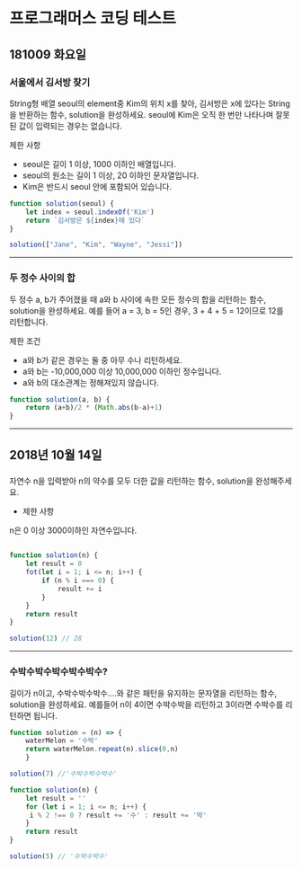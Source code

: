# 프로그래머스 코딩 테스트

## 181009 화요일

### 서울에서 김서방 찾기

String형 배열 seoul의 element중 Kim의 위치 x를 찾아, 김서방은 x에 있다는 String을 반환하는 함수, solution을 완성하세요. seoul에 Kim은 오직 한 번만 나타나며 잘못된 값이 입력되는 경우는 없습니다.

제한 사항

- seoul은 길이 1 이상, 1000 이하인 배열입니다.
- seoul의 원소는 길이 1 이상, 20 이하인 문자열입니다.
- Kim은 반드시 seoul 안에 포함되어 있습니다.


```js
function solution(seoul) {
    let index = seoul.indexOf('Kim')
    return `김서방은 ${index}에 있다`
}

solution(["Jane", "Kim", "Wayne", "Jessi"])
```

---

### 두 정수 사이의 합

두 정수 a, b가 주어졌을 때 a와 b 사이에 속한 모든 정수의 합을 리턴하는 함수, solution을 완성하세요. 
예를 들어 a = 3, b = 5인 경우, 3 + 4 + 5 = 12이므로 12를 리턴합니다.

제한 조건
- a와 b가 같은 경우는 둘 중 아무 수나 리턴하세요.
- a와 b는 -10,000,000 이상 10,000,000 이하인 정수입니다.
- a와 b의 대소관계는 정해져있지 않습니다.

```js
function solution(a, b) {
    return (a+b)/2 * (Math.abs(b-a)+1)
}
```

---

## 2018년 10월 14일

### 

자연수 n을 입력받아 n의 약수를 모두 더한 값을 리턴하는 함수, solution을 완성해주세요.

- 제한 사항

n은 0 이상 3000이하인 자연수입니다.

```js

function solution(n) {
    let result = 0
    fot(let i = 1; i <= n; i++) {
        if (n % i === 0) {
            result += i
        }
    }
    return result
}

solution(12) // 28
```

---

### 수박수박수박수박수박수?


길이가 n이고, 수박수박수박수....와 같은 패턴을 유지하는 문자열을 리턴하는 함수, solution을 완성하세요. 예를들어 n이 4이면 수박수박을 리턴하고 3이라면 수박수를 리턴하면 됩니다.

```js
function solution = (n) => {
    waterMelon = '수박'
    return waterMelon.repeat(n).slice(0,n)
    }

solution(7) //'수박수박수박수'
```

```js
function solution(n) {
    let result = ''
    for (let i = 1; i <= n; i++) {
     i % 2 !== 0 ? result += '수' : result += '박'
    }
    return result
}

solution(5) // '수박수박수'
```

